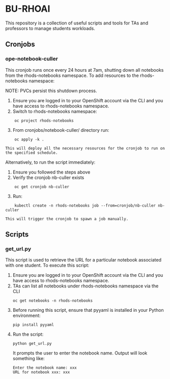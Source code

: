 # BU-RHOAI

This repository is a collection of useful scripts and tools for TAs and professors to manage students workloads.

## Cronjobs

### ope-notebook-culler

This cronjob runs once every 24 hours at 7am, shutting down all notebooks from the rhods-notebooks namespace. To add resources to the rhods-notebooks namespace:

NOTE: PVCs persist this shutdown process.

1. Ensure you are logged in to your OpenShift account via the CLI and you have access to rhods-notebooks namespace.
2. Switch to rhods-notebooks namespace:
```
	oc project rhods-notebooks
```

3. From cronjobs/notebook-culler/ directory run:
```
	oc apply -k .
```

	This will deploy all the necessary resources for the cronjob to run on the specified schedule.

Alternatively, to run the script immediately: 

1. Ensure you followed the steps above
2. Verify the cronjob nb-culler exists
```
	oc get cronjob nb-culler
```

3. Run:
```
	kubectl create -n rhods-notebooks job --from=cronjob/nb-culler nb-culler
```

	This will trigger the cronjob to spawn a job manually.

## Scripts

### get_url.py

This script is used to retrieve the URL for a particular notebook associated with one student. To execute this script:

1. Ensure you are logged in to your OpenShift account via the CLI and you have access to rhods-notebooks namespace.
2. TAs can list all notebooks under rhods-notebooks namespace via the CLI
	```
	oc get notebooks -n rhods-notebooks
	```
3. Before running this script, ensure that pyyaml is installed in your Python environment:
	```
	pip install pyyaml
	```
4. Run the script:
	```
	python get_url.py
	```
	It prompts the user to enter the notebook name. Output will look something like:
	```
	Enter the notebook name: xxx
	URL for notebook xxx: xxx
	```